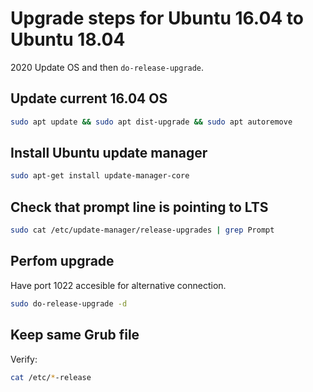 # Upgrade steps for Ubuntu 16.04 to Ubuntu 18.04

2020 Update OS and then `do-release-upgrade`.

## Update current 16.04 OS

```bash
sudo apt update && sudo apt dist-upgrade && sudo apt autoremove
```

## Install Ubuntu update manager

```bash
sudo apt-get install update-manager-core
```

## Check that prompt line is pointing to LTS

```bash
sudo cat /etc/update-manager/release-upgrades | grep Prompt
```

## Perfom upgrade  

Have port 1022 accesible for alternative connection.

```bash
sudo do-release-upgrade -d
```

## Keep same Grub file

Verify:

```bash
cat /etc/*-release
```
